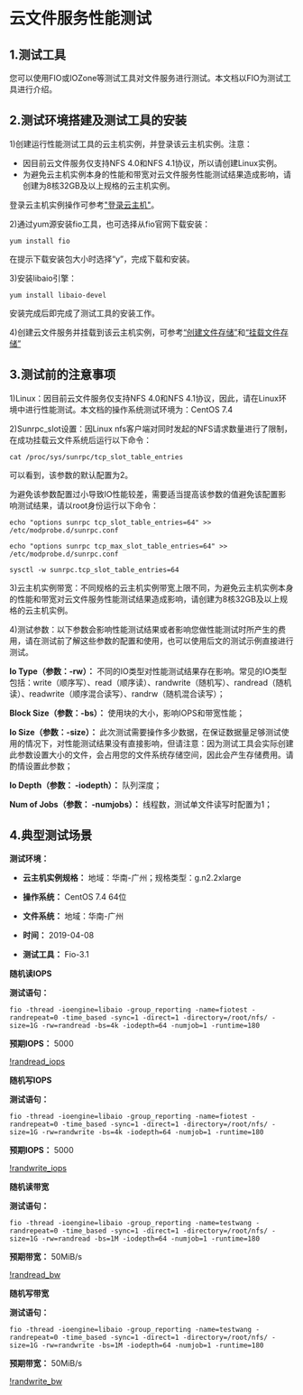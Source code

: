 # 云文件服务性能测试



## 1.测试工具

您可以使用FIO或IOZone等测试工具对文件服务进行测试。本文档以FIO为测试工具进行介绍。

 

## 2.测试环境搭建及测试工具的安装

1)创建运行性能测试工具的云主机实例，并登录该云主机实例。注意：

- 因目前云文件服务仅支持NFS 4.0和NFS 4.1协议，所以请创建Linux实例。
- 为避免云主机实例本身的性能和带宽对云文件服务性能测试结果造成影响，请创建为8核32GB及以上规格的云主机实例。

登录云主机实例操作可参考["登录云主机"](https://docs.jdcloud.com/cn/virtual-machines/connect-to-linux-instance)。

2)通过yum源安装fio工具，也可选择从fio官网下载安装：

`yum install fio`

在提示下载安装包大小时选择“y”，完成下载和安装。

3)安装libaio引擎：

`yum install libaio-devel`

安装完成后即完成了测试工具的安装工作。

4)创建云文件服务并挂载到该云主机实例，可参考[“创建文件存储”](https://docs.jdcloud.com/cn/cloud-file-service/creating-file-system)和[“挂载文件存储”](https://docs.jdcloud.com/cn/cloud-file-service/mount-file-system)

 

## 3.测试前的注意事项

1)Linux：因目前云文件服务仅支持NFS 4.0和NFS 4.1协议，因此，请在Linux环境中进行性能测试。本文档的操作系统测试环境为：CentOS 7.4

2)Sunrpc_slot设置：因Linux nfs客户端对同时发起的NFS请求数量进行了限制，在成功挂载云文件系统后运行以下命令：

`cat /proc/sys/sunrpc/tcp_slot_table_entries`

可以看到，该参数的默认配置为2。

为避免该参数配置过小导致IO性能较差，需要适当提高该参数的值避免该配置影响测试结果，请以root身份运行以下命令：

`echo "options sunrpc tcp_slot_table_entries=64" >> /etc/modprobe.d/sunrpc.conf`

`echo "options sunrpc tcp_max_slot_table_entries=64" >>  /etc/modprobe.d/sunrpc.conf`

`sysctl -w sunrpc.tcp_slot_table_entries=64`

3)云主机实例带宽：不同规格的云主机实例带宽上限不同，为避免云主机实例本身的性能和带宽对云文件服务性能测试结果造成影响，请创建为8核32GB及以上规格的云主机实例。

4)测试参数：以下参数会影响性能测试结果或者影响您做性能测试时所产生的费用，请在测试前了解这些参数的配置和使用，也可以使用后文的测试示例直接进行测试。

**Io Type（参数：-rw）：** 不同的IO类型对性能测试结果存在影响。常见的IO类型包括：write（顺序写）、read（顺序读）、randwrite（随机写）、randread（随机读）、readwrite（顺序混合读写）、randrw（随机混合读写）；

**Block Size（参数：-bs）：** 使用块的大小，影响IOPS和带宽性能；

**Io Size（参数：-size）：** 此次测试需要操作多少数据，在保证数据量足够测试使用的情况下，对性能测试结果没有直接影响，但请注意：因为测试工具会实际创建此参数设置大小的文件，会占用您的文件系统存储空间，因此会产生存储费用。请酌情设置此参数；

**Io Depth（参数： -iodepth）：** 队列深度；

**Num of Jobs（参数： -numjobs）：** 线程数，测试单文件读写时配置为1；


 

## 4.典型测试场景

**测试环境：**

- **云主机实例规格：** 地域：华南-广州；规格类型：g.n2.2xlarge
- **操作系统：** CentOS 7.4 64位

- **文件系统：** 地域：华南-广州

- **时间：** 2019-04-08

- **测试工具：** Fio-3.1




**随机读IOPS**

  **测试语句：**

`fio -thread -ioengine=libaio -group_reporting -name=fiotest -randrepeat=0 -time_based -sync=1 -direct=1 -directory=/root/nfs/ -size=1G -rw=randread -bs=4k -iodepth=64 -numjob=1 -runtime=180`

  **预期IOPS：** 5000

[!randread_iops]()



**随机写IOPS**

  **测试语句：**

`fio -thread -ioengine=libaio -group_reporting -name=fiotest -randrepeat=0 -time_based -sync=1 -direct=1 -directory=/root/nfs/ -size=1G -rw=randwrite -bs=4k -iodepth=64 -numjob=1 -runtime=180`

 **预期IOPS：** 5000

[!randwrite_iops]()



**随机读带宽**

  **测试语句：**

`fio -thread -ioengine=libaio -group_reporting -name=testwang -randrepeat=0 -time_based -sync=1 -direct=1 -directory=/root/nfs/ -size=1G -rw=randread -bs=1M -iodepth=64 -numjob=1 -runtime=180`

  **预期带宽：** 50MiB/s

[!randread_bw]()



**随机写带宽**

  **测试语句：**

`fio -thread -ioengine=libaio -group_reporting -name=testwang -randrepeat=0 -time_based -sync=1 -direct=1 -directory=/root/nfs/ -size=1G -rw=randwrite -bs=1M -iodepth=64 -numjob=1 -runtime=180`

  **预期带宽：** 50MiB/s

[!randwrite_bw]()
